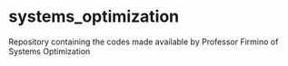# systems_optimization
Repository containing the codes made available by Professor Firmino of Systems Optimization
